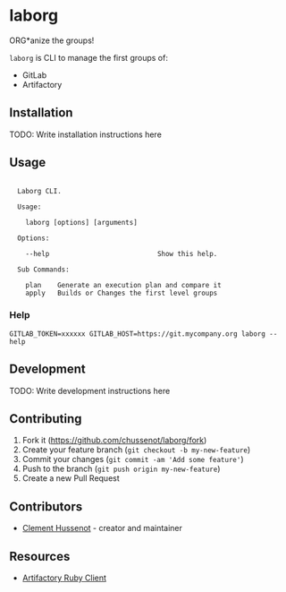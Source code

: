 # laborg

ORG*anize the groups!

`laborg` is CLI to manage the first groups of:

* GitLab
* Artifactory

## Installation

TODO: Write installation instructions here

## Usage

```

  Laborg CLI.

  Usage:

    laborg [options] [arguments]

  Options:

    --help                           Show this help.

  Sub Commands:

    plan    Generate an execution plan and compare it
    apply   Builds or Changes the first level groups

```

### Help

`GITLAB_TOKEN=xxxxxx GITLAB_HOST=https://git.mycompany.org laborg --help`

## Development

TODO: Write development instructions here

## Contributing

1. Fork it (<https://github.com/chussenot/laborg/fork>)
2. Create your feature branch (`git checkout -b my-new-feature`)
3. Commit your changes (`git commit -am 'Add some feature'`)
4. Push to the branch (`git push origin my-new-feature`)
5. Create a new Pull Request

## Contributors

- [Clement Hussenot](https://github.com/chussenot) - creator and maintainer

## Resources

* [Artifactory Ruby Client](https://github.com/chef/artifactory-client)
